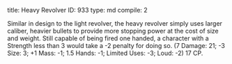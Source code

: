 title:          Heavy Revolver
ID:             933
type:           md
compile:        2



Similar in design to the light revolver, the heavy revolver simply uses larger caliber, heavier bullets to provide more stopping power at the cost of size and weight. Still capable of being fired one handed, a character with a Strength less than 3 would take a -2 penalty for doing so. (7 Damage: 21; -3 Size: 3; +1 Mass: -1; 1.5 Hands: -1; Limited Uses: -3; Loud: -2) 17 CP.